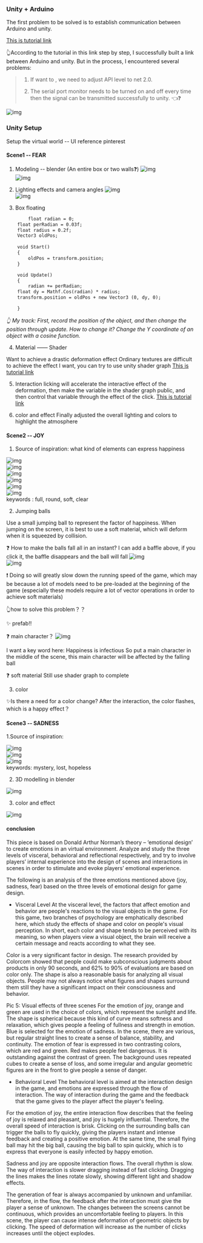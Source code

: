 ### Unity + Arduino
The first problem to be solved is to establish communication between Arduino and unity.

[This is tutorial link](https://www.youtube.com/watch?v=of_oLAvWfSI)

👆According to the tutorial in this link step by step, I successfully built a link between Arduino and unity. But in the process, I encountered several problems:

>  1. If want to <import System.IO.Ports>, we need to adjust API level to net 2.0.
>
>  2. The serial port monitor needs to be turned on and off every time then the signal can be transmitted successfully to unity. 👈❓

![img](https://github.com/lalisa777/xiaojielin/blob/master/Advanced%20Physical%20Computing/file/IMG_5524.gif)  

### Unity Setup
Setup the virtual world -- UI reference
pinterest

#### Scene1 -- FEAR

 1. Modeling -- blender (An entire box or two walls❓)
 ![img](https://github.com/lalisa777/xiaojielin/blob/master/Advanced%20Physical%20Computing/file/A12EF4B7-692C-42E4-9854-8741F5640240.png)  
 ![img](https://github.com/lalisa777/xiaojielin/blob/master/Advanced%20Physical%20Computing/file/79DD1AE4-42E3-4875-9D92-E1351A8CD792.png)  

 2. Lighting effects and camera angles
 ![img](https://github.com/lalisa777/xiaojielin/blob/master/Advanced%20Physical%20Computing/file/5C7581E9-DA4E-4278-8712-AE0DB01ACBA2.png)   
 ![img](https://github.com/lalisa777/xiaojielin/blob/master/Advanced%20Physical%20Computing/file/A32D99E4-3002-433D-A3B7-5DD61CBFB575.png)  

 3. Box floating

```html
        float radian = 0; 
	float perRadian = 0.03f; 
	float radius = 0.2f; 
	Vector3 oldPos; 
    
    void Start()
    {
        oldPos = transform.position;
    }

    void Update()
    {
        radian += perRadian; 
	float dy = Mathf.Cos(radian) * radius; 
	transform.position = oldPos + new Vector3 (0, dy, 0);

    }
```
*👆 My track: First, record the position of the object, and then change the position through update. How to change it? Change the Y coordinate of an object with a cosine function.*

 4. Material —— Shader
 
 Want to achieve a drastic deformation effect
 Ordinary textures are difficult to achieve the effect I want, you can try to use unity shader graph
 [This is tutorial link](https://www.youtube.com/watch?v=kr_tdKCT2Xs)
 
 5. Interaction
licking will accelerate the interactive effect of the deformation, then make the variable in the shader graph public, and then control that variable through the effect of the click.
 [This is tutorial link](https://www.youtube.com/watch?v=EANtTI6BCxk)
 
 
 6. color and effect
 Finally adjusted the overall lighting and colors to highlight the atmosphere

#### Scene2 -- JOY

1. Source of inspiration: what kind of elements can express happiness

 ![img](https://i.pinimg.com/564x/a1/72/f9/a172f9e1df0135e6529b77824a4881ef.jpg)  
 ![img](https://i.pinimg.com/564x/25/73/0a/25730a6b82d473fa9d8bc8bff9375c0d.jpg)  
 ![img](https://i.pinimg.com/564x/62/68/59/62685920e703739d8bb9fe3f8be47ba5.jpg)  
 ![img](https://i.pinimg.com/474x/25/47/e5/2547e581fe50abe052201dbf22810a91.jpg)  
 ![img](https://i.pinimg.com/474x/e4/7a/7a/e47a7a51b1df8cab7f837324a4bde0cd.jpg)  
 ![img](https://i.pinimg.com/474x/d3/c8/ba/d3c8ba67fbad30d527523a2d10a1bba6.jpg)  
  keywords : full, round, soft, clear
  
  2. Jumping balls
  
  Use a small jumping ball to represent the factor of happiness. When jumping on the screen, it is best to use a soft material, which will deform when it is squeezed by collision.
  
  ❓ How to make the balls fall all in an instant?
I can add a baffle above, if you click it, the baffle disappears and the ball will fall
![img](https://github.com/lalisa777/xiaojielin/blob/master/Advanced%20Physical%20Computing/file/1511606345243_.pic.jpg)  
![img](https://github.com/lalisa777/xiaojielin/blob/master/Advanced%20Physical%20Computing/file/WeChata05953b7404f8be221b79204cbd33fc2.png)  

❗️ Doing so will greatly slow down the running speed of the game, which may be because a lot of models need to be pre-loaded at the beginning of the game (especially these models require a lot of vector operations in order to achieve soft materials)

 👆how to solve this problem？？

✨ prefab!!

❓ main character？
![img](https://github.com/lalisa777/xiaojielin/blob/master/Advanced%20Physical%20Computing/file/WeChat34b0fe9429554099896acff93eaec210.png)  

I want a key word here: Happiness is infectious
So put a main character in the middle of the scene, this main character will be affected by the falling ball


❓ soft material
Still use shader graph to complete

3. color

✨Is there a need for a color change? After the interaction, the color flashes, which is a happy effect？



#### Scene3 -- SADNESS
1.Source of inspiration:

![img](https://i.pinimg.com/474x/32/0c/c3/320cc3e498a8728cc1059911c4509dff.jpg)  
 ![img](https://i.pinimg.com/474x/8b/c1/5d/8bc15d5fdda84b2388248a9620c1360d.jpg)  
 ![img](https://i.pinimg.com/474x/16/69/8e/16698e06235ac7d250d5e67d1b314403.jpg)  
 keywords: mystery, lost, hopeless
 
2. 3D modelling in blender

![img](https://github.com/lalisa777/xiaojielin/blob/master/Advanced%20Physical%20Computing/file/WeChata924818340cda688e87de2c6d6aec4ce.png)  

3.  color and effect

![img](https://github.com/lalisa777/xiaojielin/blob/master/Advanced%20Physical%20Computing/file/WeChat7dbda0aead7eff1edd601825f608092c.png)  
 
 #### conclusion
 
 This piece is based on Donald Arthur Norman’s theory – ‘emotional design’ to create emotions in an virtual environment. Analyze and study the three levels of visceral, behavioral and reflectional respectively, and try to involve players’ internal experience into the design of scenes and interactions in scenes in order to stimulate and evoke players’ emotional experience. 

The following is an analysis of the three emotions mentioned above (joy, sadness, fear) based on the three levels of emotional design for game design.

-	Visceral Level
At the visceral level, the factors that affect emotion and behavior are people's reactions to the visual objects in the game. For this game, two branches of psychology are emphatically described here, which study the effects of shape and color on people's visual perception. In short, each color and shape tends to be perceived with its meaning, so when players view a visual object, the brain will receive a certain message and reacts according to what they see.

Color is a very significant factor in design. The research provided by Colorcom showed that people could make subconscious judgments about products in only 90 seconds, and 62% to 90% of evaluations are based on color only. The shape is also a reasonable basis for analyzing all visual objects. People may not always notice what figures and shapes surround them still they have a significant impact on their consciousness and behavior. 

Pic 5: Visual effects of three scenes
For the emotion of joy, orange and green are used in the choice of colors, which represent the sunlight and life. The shape is spherical because this kind of curve means softness and relaxation, which gives people a feeling of fullness and strength in emotion. Blue is selected for the emotion of sadness. In the scene, there are various, but regular straight lines to create a sense of balance, stability, and continuity. The emotion of fear is expressed in two contrasting colors, which are red and green. Red makes people feel dangerous. It is outstanding against the contrast of green. The background uses repeated cubes to create a sense of loss, and some irregular and angular geometric figures are in the front to give people a sense of danger.

-	Behavioral Level
The behavioral level is aimed at the interaction design in the game, and emotions are expressed through the flow of interaction. The way of interaction during the game and the feedback that the game gives to the player affect the player's feeling.

For the emotion of joy, the entire interaction flow describes that the feeling of joy is relaxed and pleasant, and joy is hugely influential. Therefore, the overall speed of interaction is brisk. Clicking on the surrounding balls can trigger the balls to fly quickly, giving the players instant and intense feedback and creating a positive emotion. At the same time, the small flying ball may hit the big ball, causing the big ball to spin quickly, which is to express that everyone is easily infected by happy emotion.

Sadness and joy are opposite interaction flows. The overall rhythm is slow. The way of interaction is slower dragging instead of fast clicking. Dragging the lines makes the lines rotate slowly, showing different light and shadow effects.

The generation of fear is always accompanied by unknown and unfamiliar. Therefore, in the flow, the feedback after the interaction must give the player a sense of unknown. The changes between the screens cannot be continuous, which provides an uncomfortable feeling to players. In this scene, the player can cause intense deformation of geometric objects by clicking. The speed of deformation will increase as the number of clicks increases until the object explodes.
